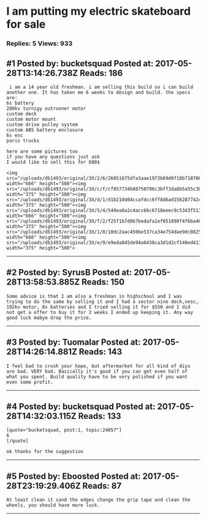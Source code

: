 # I am putting my electric skateboard for sale

### Replies: 5 Views: 933

## \#1 Posted by: bucketsquad Posted at: 2017-05-28T13:14:26.738Z Reads: 186

```
 i am a 14 year old freshman. i am selling this build so i can build another one. It has taken me 6 weeks to design and build. the specs are:
6s battery
280kv turnigy outrunner motor
custom deck
custom motor mount
custom drive pulley system
custom ABS battery enclosure
6s esc
paris trucks

here are some pictures too
if you have any questions just ask
I would like to sell this for 600$

<img src="/uploads/db1493/original/3X/2/6/26051675dfa3aae1973b69d0f18b7187066e9044.JPG" width="666" height="500"><img src="/uploads/db1493/original/3X/c/f/cf857734b88750796c3bff3da8b5a55c38a5d2c7.JPG" width="375" height="500"><img src="/uploads/db1493/original/3X/d/1/d1b210d04ccafdcc6ff8d6ad156287742c8be4f0.JPG" width="375" height="500"><img src="/uploads/db1493/original/3X/5/4/540ea0a2c4acc66c6718eeec9c5343f513a9864a.JPG" width="666" height="500"><img src="/uploads/db1493/original/3X/f/2/f25f1b7d0b7bedafa1ef051898f4f6ba46f644fc.JPG" width="375" height="500"><img src="/uploads/db1493/original/3X/1/0/10dc2aac450be537ca34e754dae9dc08255bc37a.JPG" width="666" height="500"><img src="/uploads/db1493/original/3X/e/9/e9eda845de94a6438ca3d1d2cf140ed4134f6d1c.JPG" width="375" height="500">
```

---
## \#2 Posted by: SyrusB Posted at: 2017-05-28T13:58:53.885Z Reads: 150

```
Some advice is that I am also a freshman in highschool and I was trying to do the same by selling it and I had a sector nine deck,vesc, 192kv motor, 8s batteries and I tried selling it for $550 and I did not get a offer to buy it for 2 weeks I ended up keeping it. Any way good luck mabye drop the price.
```

---
## \#3 Posted by: Tuomalar Posted at: 2017-05-28T14:26:14.881Z Reads: 143

```
I feel bad to crush your hope, but aftermarket for all kind of diys are bad. VERY bad. Basically it's good if you can get even half of what you spent. Build quality have to be very polished if you want even some profit.
```

---
## \#4 Posted by: bucketsquad Posted at: 2017-05-28T14:32:03.115Z Reads: 133

```
[quote="bucketsquad, post:1, topic:24057"]
6
[/quote]

ok thanks for the suggestion
```

---
## \#5 Posted by: Eboosted Posted at: 2017-05-28T23:19:29.406Z Reads: 87

```
At least clean it sand the edges change the grip tape and clean the wheels, you should have more luck.
```

---
